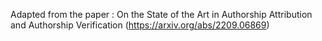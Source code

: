 Adapted from the paper : On the State of the Art in Authorship Attribution and Authorship Verification (https://arxiv.org/abs/2209.06869)


